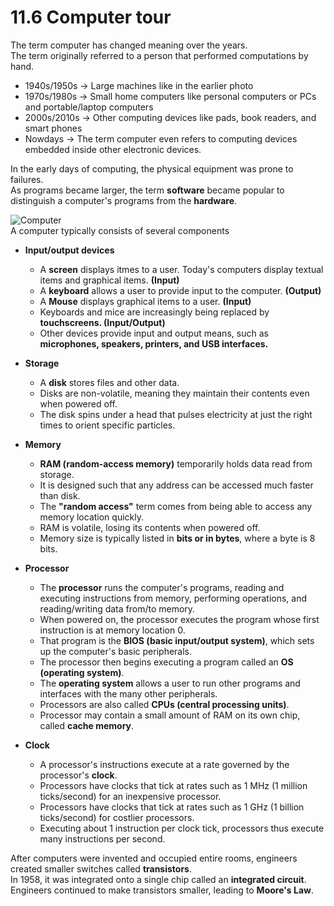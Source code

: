 # 11.6 Computer tour

The term computer has changed meaning over the years.   
The term originally referred to a person that performed computations by hand.   
* 1940s/1950s -> Large machines like in the earlier photo   
* 1970s/1980s -> Small home computers like personal computers or PCs and portable/laptop computers     
* 2000s/2010s -> Other computing devices like pads, book readers, and smart phones   
* Nowdays -> The term computer even refers to computing devices embedded inside other electronic devices.   

In the early days of computing, the physical equipment was prone to failures.   
As programs became larger, the term **software** became popular to distinguish a computer's programs from the **hardware**.    

![Computer](https://github.com/ijaejun1025/CIS224-Computer_Architecture/assets/154036705/985dc8db-89d1-4788-9058-881994fec0ad)   
A computer typically consists of several components     

* **Input/output devices**   
  * A **screen** displays itmes to a user. Today's computers display textual items and graphical items. **(Input)**   
  * A **keyboard** allows a user to provide input to the computer. **(Output)**   
  * A **Mouse** displays graphical items to a user. **(Input)**   
  * Keyboards and mice are increasingly being replaced by **touchscreens. (Input/Output)**   
  * Other devices provide input and output means, such as **microphones, speakers, printers, and USB interfaces.**   

* **Storage**
  * A **disk** stores files and other data.   
  * Disks are non-volatile, meaning they maintain their contents even when powered off.   
  * The disk spins under a head that pulses electricity at just the right times to orient specific particles.   

* **Memory**
  * **RAM (random-access memory)** temporarily holds data read from storage.   
  * It is designed such that any address can be accessed much faster than disk.   
  * The **"random access"** term comes from being able to access any memory location quickly.   
  * RAM is volatile, losing its contents when powered off.   
  * Memory size is typically listed in **bits or in bytes**, where a byte is 8 bits.   

* **Processor**
  * The **processor** runs the computer's programs, reading and executing instructions from memory, performing operations, and reading/writing data from/to memory.
  * When powered on, the processor executes the program whose first instruction is at memory location 0.
  * That program is the **BIOS (basic input/output system)**, which sets up the computer's basic peripherals.
  * The processor then begins executing a program called an **OS (operating system)**.
  * The **operating system** allows a user to run other programs and interfaces with the many other peripherals.
  * Processors are also called **CPUs (central processing units)**.
  * Processor may contain a small amount of RAM on its own chip, called **cache memory**.

* **Clock**
  * A processor's instructions execute at a rate governed by the processor's **clock**.
  * Processors have clocks that tick at rates such as 1 MHz (1 million ticks/second) for an inexpensive processor.
  * Processors have clocks that tick at rates such as 1 GHz (1 billion ticks/second) for costlier processors.
  * Executing about 1 instruction per clock tick, processors thus execute many instructions per second.

After computers were invented and occupied entire rooms, engineers created smaller switches called **transistors**.   
In 1958, it was integrated onto a single chip called an **integrated circuit**.   
Engineers continued to make transistors smaller, leading to **Moore's Law**.   
